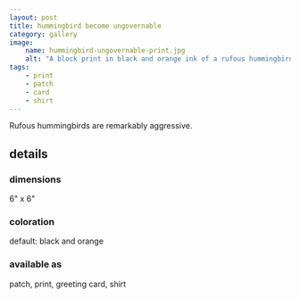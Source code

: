 ```yaml
---
layout: post
title: hummingbird become ungovernable
category: gallery
image: 
    name: hummingbird-ungovernable-print.jpg
    alt: "A block print in black and orange ink of a rufous hummingbird, tail flared, hovering in midair. Clutched in eir tiny claws is a banner that waves in the wind and reads 'become ungovernable'"
tags:
    - print
    - patch
    - card
    - shirt
---
```


Rufous hummingbirds are remarkably aggressive.

## details

### dimensions

6" x 6"

### coloration

default: black and orange

### available as

patch, print, greeting card, shirt
